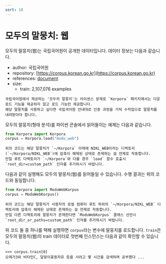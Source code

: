 ```yaml
---
sort: 18
---
```


# 모두의 말뭉치: 웹 

모두의 말뭉치(웹)는 국립국어원이 공개한 데이터입니다.
데이터 정보는 다음과 같습니다.

- author: 국립국어원
- repository: [https://corpus.korean.go.kr](https://corpus.korean.go.kr)
- references: [document](https://rlkujwkk7.toastcdn.net/NIKL_WEB(v1.0).pdf)
- size:
  - train: 2,107,076 examples

```warning
국립국어원에서 제공하는 '모두의 말뭉치'는 라이센스 문제로 `Korpora` 패키지에서는 다운로드 기능을 제공하지 않고 로드 기능만 제공합니다. 
해당 말뭉치를 사용하고 싶다면 국립국어원 안내대로 인증 과정을 거쳐 수작업으로 말뭉치를 내려받아야 합니다. 
```

모두의 말뭉치(형태 분석)를 파이썬 콘솔에서 읽어들이는 예제는 다음과 같습니다.

```python
from Korpora import Korpora
corpus = Korpora.load("modu_web")
```

```warning
위의 코드는 해당 말뭉치가 `~/Korpora` 아래에 NIKL_WEB이라는 디렉토리(`~/Korpora/NIKL_WEB`)에 압축이 해제된 상태로 존재하는 걸 전제로 작동합니다. 
만일 루트 다렉토리가 `~/Korpora`와 다를 경우 `load` 함수 호출시 `root_dir=custom_path` 인자를 추가하시기 바랍니다.
```

다음과 같이 실행해도 모두의 말뭉치(웹)를 읽어들일 수 있습니다.
수행 결과는 위의 코드와 동일합니다.

```python
from Korpora import ModuWebKorpus
corpus = ModuWebKorpus()
```

```warning
위의 코드는 해당 말뭉치가 사용자의 로컬 컴퓨터 루트 하위의 `~/Korpora/NIKL_WEB` 디렉토리에 압축이 해제된 상태로 존재하는 걸 전제로 작동합니다. 
만일 다른 디렉토리에 말뭉치가 존재한다면 `ModuWebKorpus` 클래스 선언시 `root_dir_or_paths=custom_path` 인자를 추가하시기 바랍니다.
```

위 코드 둘 중 하나를 택해 실행하면 `corpus`라는 변수에 말뭉치를 로드합니다.
`train`은 모두의 말뭉치(웹)의 train 데이터로 첫번째 인스턴스는 다음과 같이 확인할 수 있습니다.

```
>>> corpus.train[0]
오메가3와 비타민C, 달맞이꽃종자유 등을 사려고 몇 시간을 검색하며 공부했다 ...
```
